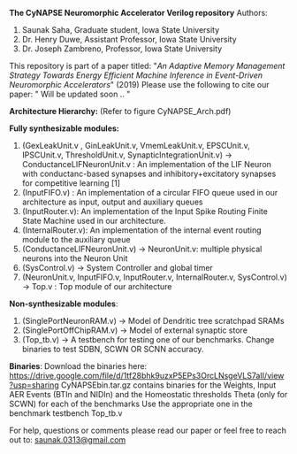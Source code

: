 **The CyNAPSE Neuromorphic Accelerator Verilog repository**
Authors: 
1. Saunak Saha, Graduate student, Iowa State University
2. Dr. Henry Duwe, Assistant Professor, Iowa State University
3. Dr. Joseph Zambreno, Professor, Iowa State University


This repository is part of a paper titled: 
"*An Adaptive Memory Management Strategy Towards Energy Efficient Machine Inference in Event-Driven Neuromorphic Accelerators*" (2019)
Please use the following to cite our paper: 
"
Will be updated soon .. 
"

**Architecture Hierarchy:** (Refer to figure CyNAPSE_Arch.pdf)

**Fully synthesizable modules:**

1. (GexLeakUnit.v , GinLeakUnit.v, VmemLeakUnit.v, EPSCUnit.v, IPSCUnit.v, ThresholdUnit.v, SynapticIntegrationUnit.v) -> ConductanceLIFNeuronUnit.v : An implementation of the LIF Neuron with conductanc-based synapses and inhibitory+excitatory synapses for competitive learning [1]
2. (InputFIFO.v) : An implementation of a circular FIFO queue used in our architecture as input, output and auxiliary queues 
3. (InputRouter.v): An implementation of the Input Spike Routing Finite State Machine used in our architecture.
4. (InternalRouter.v): An implementation of the internal event routing module to the auxiliary queue
5. (ConductanceLIFNeuronUnit.v) -> NeuronUnit.v: multiple physical neurons into the Neuron Unit
6. (SysControl.v) -> System Controller and global timer
7. (NeuronUnit.v, InputFIFO.v, InputRouter.v, InternalRouter.v, SysControl.v) -> Top.v : Top module of our architecture

**Non-synthesizable modules**:

1. (SinglePortNeuronRAM.v) -> Model of Dendritic tree scratchpad SRAMs
2. (SinglePortOffChipRAM.v) -> Model of external synaptic store 
3. (Top_tb.v) -> A testbench for testing one of our benchmarks. Change binaries to test SDBN, SCWN OR SCNN accuracy. 


**Binaries**: 
Download the binaries here: https://drive.google.com/file/d/1tf28bhk9uzxP5EPs3OrcLNsgeVLS7aII/view?usp=sharing
CyNAPSEbin.tar.gz contains binaries for the Weights, Input AER Events (BTIn and NIDIn) and the Homeostatic thresholds Theta (only for SCWN) for each of the benchmarks
Use the appropriate one in the benchmark testbench Top_tb.v


For help, questions or comments please read our paper or feel free to reach out to:
saunak.0313@gmail.com

